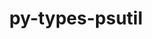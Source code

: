 ---
title: "py-types-psutil"
layout: cache
categories: [package, develop]
meta: {"compilers": ["none"], "num_specs": 148, "num_specs_by_stack": {"e4s": 4, "e4s-oneapi": 32, "ml-darwin-aarch64-mps": 26, "ml-linux-aarch64-cpu": 43, "ml-linux-aarch64-cuda": 43, "ml-linux-x86_64-cpu": 43, "ml-linux-x86_64-cuda": 43, "root": 148}, "oss": ["sequoia", "ubuntu22.04", "ubuntu24.04"], "platforms": ["darwin", "linux"], "stacks": ["e4s", "e4s-oneapi", "ml-darwin-aarch64-mps", "ml-linux-aarch64-cpu", "ml-linux-aarch64-cuda", "ml-linux-x86_64-cpu", "ml-linux-x86_64-cuda", "root"], "targets": ["aarch64", "x86_64_v3"], "versions": ["5.9.5.16"]}
spec_details: [{"compiler": "none", "hash": "2coyfbc6vigkyp2zoyscljvw7oukv4nm", "os": "ubuntu22.04", "platform": "linux", "size": "-", "stacks": ["e4s-oneapi", "root"], "target": "x86_64_v3", "variants": ["build_system=python_pip"], "versions": ["5.9.5.16"]}, {"compiler": "none", "hash": "2ibvslhvqsh5gsgp3lcwb7oa5frnbjac", "os": "ubuntu22.04", "platform": "linux", "size": "-", "stacks": ["e4s-oneapi", "root"], "target": "x86_64_v3", "variants": ["build_system=python_pip"], "versions": ["5.9.5.16"]}, {"compiler": "none", "hash": "2s7tk5jwxnzogsxowh5gtyfmal2r2blp", "os": "ubuntu22.04", "platform": "linux", "size": "-", "stacks": ["e4s-oneapi", "root"], "target": "x86_64_v3", "variants": ["build_system=python_pip"], "versions": ["5.9.5.16"]}, {"compiler": "none", "hash": "2w2dzl7zbbtecnzw6kblmq5yl2gkfsio", "os": "ubuntu22.04", "platform": "linux", "size": "-", "stacks": ["e4s-oneapi", "root"], "target": "x86_64_v3", "variants": ["build_system=python_pip"], "versions": ["5.9.5.16"]}, {"compiler": "none", "hash": "36ir6sseduo3r3brn5h4dybqo6vnogw2", "os": "ubuntu22.04", "platform": "linux", "size": "-", "stacks": ["e4s-oneapi", "root"], "target": "x86_64_v3", "variants": ["build_system=python_pip"], "versions": ["5.9.5.16"]}, {"compiler": "none", "hash": "36yg7mmby5wrtn75ymcil24m2dacjily", "os": "ubuntu22.04", "platform": "linux", "size": "-", "stacks": ["e4s-oneapi", "root"], "target": "x86_64_v3", "variants": ["build_system=python_pip"], "versions": ["5.9.5.16"]}, {"compiler": "none", "hash": "3aheri6fungjtow2remilxxvjwvgavxx", "os": "sequoia", "platform": "darwin", "size": "-", "stacks": ["ml-darwin-aarch64-mps", "root"], "target": "aarch64", "variants": ["build_system=python_pip"], "versions": ["5.9.5.16"]}, {"compiler": "none", "hash": "3l6ydnxxt75okmtz4w6i3pu7lvavc4ss", "os": "ubuntu22.04", "platform": "linux", "size": "-", "stacks": ["e4s-oneapi", "root"], "target": "x86_64_v3", "variants": ["build_system=python_pip"], "versions": ["5.9.5.16"]}, {"compiler": "none", "hash": "3uaabsnp7yaybhxvt6qj4arwh7fppbv4", "os": "ubuntu24.04", "platform": "linux", "size": "-", "stacks": ["ml-linux-aarch64-cpu", "ml-linux-aarch64-cuda", "root"], "target": "aarch64", "variants": ["build_system=python_pip"], "versions": ["5.9.5.16"]}, {"compiler": "none", "hash": "45bgpbmbtu6g2hvf63iifnuc5ickmy72", "os": "ubuntu24.04", "platform": "linux", "size": "-", "stacks": ["ml-linux-aarch64-cpu", "ml-linux-aarch64-cuda", "root"], "target": "aarch64", "variants": ["build_system=python_pip"], "versions": ["5.9.5.16"]}, {"compiler": "none", "hash": "4h6cvrmltdcqstiirfzknfhs4bhfh5dh", "os": "ubuntu24.04", "platform": "linux", "size": "-", "stacks": ["ml-linux-x86_64-cpu", "ml-linux-x86_64-cuda", "root"], "target": "x86_64_v3", "variants": ["build_system=python_pip"], "versions": ["5.9.5.16"]}, {"compiler": "none", "hash": "4maj45nxzd3yxt5ovbdukqmpumk3lf3c", "os": "ubuntu24.04", "platform": "linux", "size": "-", "stacks": ["ml-linux-x86_64-cpu", "ml-linux-x86_64-cuda", "root"], "target": "x86_64_v3", "variants": ["build_system=python_pip"], "versions": ["5.9.5.16"]}, {"compiler": "none", "hash": "5adg74tao26tvigp3j6jb6cj663ae3rc", "os": "ubuntu24.04", "platform": "linux", "size": "-", "stacks": ["ml-linux-x86_64-cpu", "ml-linux-x86_64-cuda", "root"], "target": "x86_64_v3", "variants": ["build_system=python_pip"], "versions": ["5.9.5.16"]}, {"compiler": "none", "hash": "5hnzqh5urzutlrcjtae77vtvlplkwjms", "os": "ubuntu24.04", "platform": "linux", "size": "-", "stacks": ["ml-linux-x86_64-cpu", "ml-linux-x86_64-cuda", "root"], "target": "x86_64_v3", "variants": ["build_system=python_pip"], "versions": ["5.9.5.16"]}, {"compiler": "none", "hash": "5omy4n452lzwda4dsm6eyrthw3ajixdw", "os": "sequoia", "platform": "darwin", "size": "-", "stacks": ["ml-darwin-aarch64-mps", "root"], "target": "aarch64", "variants": ["build_system=python_pip"], "versions": ["5.9.5.16"]}, {"compiler": "none", "hash": "6m7rso7y4ljfpdcsnpovykpn3ekjwran", "os": "ubuntu24.04", "platform": "linux", "size": "-", "stacks": ["ml-linux-x86_64-cpu", "ml-linux-x86_64-cuda", "root"], "target": "x86_64_v3", "variants": ["build_system=python_pip"], "versions": ["5.9.5.16"]}, {"compiler": "none", "hash": "6ysnrzke3nwev2mzgbe2voiagkrpdrxp", "os": "ubuntu24.04", "platform": "linux", "size": "-", "stacks": ["ml-linux-aarch64-cpu", "ml-linux-aarch64-cuda", "root"], "target": "aarch64", "variants": ["build_system=python_pip"], "versions": ["5.9.5.16"]}, {"compiler": "none", "hash": "7677wj4ckemfun2v3abv6xcpxuclfvh5", "os": "ubuntu24.04", "platform": "linux", "size": "-", "stacks": ["ml-linux-x86_64-cpu", "ml-linux-x86_64-cuda", "root"], "target": "x86_64_v3", "variants": ["build_system=python_pip"], "versions": ["5.9.5.16"]}, {"compiler": "none", "hash": "7f4yrtxga3fjkmu5zdksoksodvlgiai6", "os": "sequoia", "platform": "darwin", "size": "-", "stacks": ["ml-darwin-aarch64-mps", "root"], "target": "aarch64", "variants": ["build_system=python_pip"], "versions": ["5.9.5.16"]}, {"compiler": "none", "hash": "7gdefz47jkgk6x6oyhllhq2caiwzohdi", "os": "ubuntu24.04", "platform": "linux", "size": "-", "stacks": ["ml-linux-aarch64-cpu", "ml-linux-aarch64-cuda", "root"], "target": "aarch64", "variants": ["build_system=python_pip"], "versions": ["5.9.5.16"]}, {"compiler": "none", "hash": "7hgnclzjfc7ub35lacz2cmktzpu3sicz", "os": "ubuntu24.04", "platform": "linux", "size": "-", "stacks": ["ml-linux-x86_64-cpu", "ml-linux-x86_64-cuda", "root"], "target": "x86_64_v3", "variants": ["build_system=python_pip"], "versions": ["5.9.5.16"]}, {"compiler": "none", "hash": "7nizqkz7vzf7d4ryvmgbxskxszrj5gdm", "os": "ubuntu24.04", "platform": "linux", "size": "-", "stacks": ["ml-linux-aarch64-cpu", "ml-linux-aarch64-cuda", "root"], "target": "aarch64", "variants": ["build_system=python_pip"], "versions": ["5.9.5.16"]}, {"compiler": "none", "hash": "7rlgbc2y77zjv2o6zuwdwtezmwfxoqvg", "os": "ubuntu24.04", "platform": "linux", "size": "-", "stacks": ["ml-linux-aarch64-cpu", "ml-linux-aarch64-cuda", "root"], "target": "aarch64", "variants": ["build_system=python_pip"], "versions": ["5.9.5.16"]}, {"compiler": "none", "hash": "7vrsakq6poidchrk7s4vd5oenur5lxfo", "os": "ubuntu24.04", "platform": "linux", "size": "-", "stacks": ["ml-linux-aarch64-cpu", "ml-linux-aarch64-cuda", "root"], "target": "aarch64", "variants": ["build_system=python_pip"], "versions": ["5.9.5.16"]}, {"compiler": "none", "hash": "aexrymkxkbhxp3mcdhwdwtzelrindrkv", "os": "sequoia", "platform": "darwin", "size": "-", "stacks": ["ml-darwin-aarch64-mps", "root"], "target": "aarch64", "variants": ["build_system=python_pip"], "versions": ["5.9.5.16"]}, {"compiler": "none", "hash": "aqbghwf63zhswcs4mlmbsrcu4nv4h54r", "os": "ubuntu22.04", "platform": "linux", "size": "-", "stacks": ["e4s-oneapi", "root"], "target": "x86_64_v3", "variants": ["build_system=python_pip"], "versions": ["5.9.5.16"]}, {"compiler": "none", "hash": "ater3bx3klj2fuc5sz57pclvhuunkkxe", "os": "ubuntu22.04", "platform": "linux", "size": "-", "stacks": ["e4s", "root"], "target": "x86_64_v3", "variants": ["build_system=python_pip"], "versions": ["5.9.5.16"]}, {"compiler": "none", "hash": "aumgf7uikvpwfyfn5wee3v6umgwakkrf", "os": "ubuntu24.04", "platform": "linux", "size": "-", "stacks": ["ml-linux-x86_64-cpu", "ml-linux-x86_64-cuda", "root"], "target": "x86_64_v3", "variants": ["build_system=python_pip"], "versions": ["5.9.5.16"]}, {"compiler": "none", "hash": "bi5hsvzfybyu5vzkn352z7uz6htxtl5f", "os": "ubuntu24.04", "platform": "linux", "size": "-", "stacks": ["ml-linux-aarch64-cpu", "ml-linux-aarch64-cuda", "root"], "target": "aarch64", "variants": ["build_system=python_pip"], "versions": ["5.9.5.16"]}, {"compiler": "none", "hash": "buub2ovju5nbwhrpwa2bee3opoxvg2xz", "os": "sequoia", "platform": "darwin", "size": "-", "stacks": ["ml-darwin-aarch64-mps", "root"], "target": "aarch64", "variants": ["build_system=python_pip"], "versions": ["5.9.5.16"]}, {"compiler": "none", "hash": "bwojuh7tphm36rj4ibztkkvovnqglcde", "os": "ubuntu22.04", "platform": "linux", "size": "-", "stacks": ["e4s-oneapi", "root"], "target": "x86_64_v3", "variants": ["build_system=python_pip"], "versions": ["5.9.5.16"]}, {"compiler": "none", "hash": "c5xbjbvdhzwsrymhx4s2jg43yso3mwbv", "os": "ubuntu22.04", "platform": "linux", "size": "-", "stacks": ["e4s-oneapi", "root"], "target": "x86_64_v3", "variants": ["build_system=python_pip"], "versions": ["5.9.5.16"]}, {"compiler": "none", "hash": "cs6oxal3dlq6viqaewui7dr3hulviei3", "os": "ubuntu24.04", "platform": "linux", "size": "-", "stacks": ["ml-linux-x86_64-cpu", "ml-linux-x86_64-cuda", "root"], "target": "x86_64_v3", "variants": ["build_system=python_pip"], "versions": ["5.9.5.16"]}, {"compiler": "none", "hash": "cscbbdzt52vkhs6ce43l6w42hrthm6xg", "os": "ubuntu24.04", "platform": "linux", "size": "-", "stacks": ["ml-linux-x86_64-cpu", "ml-linux-x86_64-cuda", "root"], "target": "x86_64_v3", "variants": ["build_system=python_pip"], "versions": ["5.9.5.16"]}, {"compiler": "none", "hash": "cw3ab2s4q4hmmtxfxyrozrq4v7j5tk5r", "os": "ubuntu24.04", "platform": "linux", "size": "-", "stacks": ["ml-linux-x86_64-cpu", "ml-linux-x86_64-cuda", "root"], "target": "x86_64_v3", "variants": ["build_system=python_pip"], "versions": ["5.9.5.16"]}, {"compiler": "none", "hash": "czr2o6wflmsfzgqh2fctdvdwlcgpmju4", "os": "ubuntu24.04", "platform": "linux", "size": "-", "stacks": ["ml-linux-x86_64-cpu", "ml-linux-x86_64-cuda", "root"], "target": "x86_64_v3", "variants": ["build_system=python_pip"], "versions": ["5.9.5.16"]}, {"compiler": "none", "hash": "dc43ce22dxadlhist37myhctoibblhet", "os": "sequoia", "platform": "darwin", "size": "-", "stacks": ["ml-darwin-aarch64-mps", "root"], "target": "aarch64", "variants": ["build_system=python_pip"], "versions": ["5.9.5.16"]}, {"compiler": "none", "hash": "ejtmswn7kyrk723qk3vhzokxthpobb7v", "os": "sequoia", "platform": "darwin", "size": "-", "stacks": ["ml-darwin-aarch64-mps", "root"], "target": "aarch64", "variants": ["build_system=python_pip"], "versions": ["5.9.5.16"]}, {"compiler": "none", "hash": "eqkg5rhpzvrwnre6nopqwjyzdyz5vtkd", "os": "ubuntu22.04", "platform": "linux", "size": "-", "stacks": ["e4s-oneapi", "root"], "target": "x86_64_v3", "variants": ["build_system=python_pip"], "versions": ["5.9.5.16"]}, {"compiler": "none", "hash": "esbrfvfydnhfkpsjsann3zs3mwsznl72", "os": "ubuntu22.04", "platform": "linux", "size": "-", "stacks": ["e4s-oneapi", "root"], "target": "x86_64_v3", "variants": ["build_system=python_pip"], "versions": ["5.9.5.16"]}, {"compiler": "none", "hash": "eu3hnkdf4guqnhsuqw7te7ogv4b6iyec", "os": "ubuntu24.04", "platform": "linux", "size": "-", "stacks": ["ml-linux-aarch64-cpu", "ml-linux-aarch64-cuda", "root"], "target": "aarch64", "variants": ["build_system=python_pip"], "versions": ["5.9.5.16"]}, {"compiler": "none", "hash": "eu7lnlowpwszq4z3car3lfepmj5lkfqg", "os": "ubuntu24.04", "platform": "linux", "size": "-", "stacks": ["ml-linux-aarch64-cpu", "ml-linux-aarch64-cuda", "root"], "target": "aarch64", "variants": ["build_system=python_pip"], "versions": ["5.9.5.16"]}, {"compiler": "none", "hash": "f6xmktefssfdwgqdmgnl35adh55fojck", "os": "ubuntu24.04", "platform": "linux", "size": "-", "stacks": ["ml-linux-aarch64-cpu", "ml-linux-aarch64-cuda", "root"], "target": "aarch64", "variants": ["build_system=python_pip"], "versions": ["5.9.5.16"]}, {"compiler": "none", "hash": "fcjiivk7t2gop325ibt4yxgzghyv3vum", "os": "ubuntu24.04", "platform": "linux", "size": "-", "stacks": ["ml-linux-x86_64-cpu", "ml-linux-x86_64-cuda", "root"], "target": "x86_64_v3", "variants": ["build_system=python_pip"], "versions": ["5.9.5.16"]}, {"compiler": "none", "hash": "fdhiheqkknkg7ataeyzebmcjd2r7oc5g", "os": "sequoia", "platform": "darwin", "size": "-", "stacks": ["ml-darwin-aarch64-mps", "root"], "target": "aarch64", "variants": ["build_system=python_pip"], "versions": ["5.9.5.16"]}, {"compiler": "none", "hash": "fkavco3a4oaqhj2y3jt3z26vsrj4b2rn", "os": "ubuntu24.04", "platform": "linux", "size": "-", "stacks": ["ml-linux-x86_64-cpu", "ml-linux-x86_64-cuda", "root"], "target": "x86_64_v3", "variants": ["build_system=python_pip"], "versions": ["5.9.5.16"]}, {"compiler": "none", "hash": "folq2jo37rkpntdn3u5ao2iqxkukdtow", "os": "sequoia", "platform": "darwin", "size": "-", "stacks": ["ml-darwin-aarch64-mps", "root"], "target": "aarch64", "variants": ["build_system=python_pip"], "versions": ["5.9.5.16"]}, {"compiler": "none", "hash": "fpu7bipkaho7klev5hndo36fe2t2kynb", "os": "ubuntu24.04", "platform": "linux", "size": "-", "stacks": ["ml-linux-x86_64-cpu", "ml-linux-x86_64-cuda", "root"], "target": "x86_64_v3", "variants": ["build_system=python_pip"], "versions": ["5.9.5.16"]}, {"compiler": "none", "hash": "fqenojh3nfd2ujvbusnvcpoxaixqkrfo", "os": "ubuntu24.04", "platform": "linux", "size": "-", "stacks": ["ml-linux-x86_64-cpu", "ml-linux-x86_64-cuda", "root"], "target": "x86_64_v3", "variants": ["build_system=python_pip"], "versions": ["5.9.5.16"]}, {"compiler": "none", "hash": "fwhl3ezn2xi5j5jpnm74zuxgv4ylgexw", "os": "ubuntu24.04", "platform": "linux", "size": "-", "stacks": ["ml-linux-x86_64-cpu", "ml-linux-x86_64-cuda", "root"], "target": "x86_64_v3", "variants": ["build_system=python_pip"], "versions": ["5.9.5.16"]}, {"compiler": "none", "hash": "fylw2atwvpxs52qc6nodj5w2mkukwmb3", "os": "sequoia", "platform": "darwin", "size": "-", "stacks": ["ml-darwin-aarch64-mps", "root"], "target": "aarch64", "variants": ["build_system=python_pip"], "versions": ["5.9.5.16"]}, {"compiler": "none", "hash": "ggksp6f7o2ml5bi4mcozx2xsbi5h44a6", "os": "ubuntu24.04", "platform": "linux", "size": "-", "stacks": ["ml-linux-aarch64-cpu", "ml-linux-aarch64-cuda", "root"], "target": "aarch64", "variants": ["build_system=python_pip"], "versions": ["5.9.5.16"]}, {"compiler": "none", "hash": "gk3ityzu3kuuy7c2jbyxbyals7kfhg7g", "os": "ubuntu24.04", "platform": "linux", "size": "-", "stacks": ["ml-linux-aarch64-cpu", "ml-linux-aarch64-cuda", "root"], "target": "aarch64", "variants": ["build_system=python_pip"], "versions": ["5.9.5.16"]}, {"compiler": "none", "hash": "glb3kt76tlxrhbbzjhkcontgaphjywav", "os": "ubuntu22.04", "platform": "linux", "size": "-", "stacks": ["e4s-oneapi", "root"], "target": "x86_64_v3", "variants": ["build_system=python_pip"], "versions": ["5.9.5.16"]}, {"compiler": "none", "hash": "gsbwipov7tqdir6ys34cpb5uj24iew46", "os": "ubuntu24.04", "platform": "linux", "size": "-", "stacks": ["ml-linux-x86_64-cpu", "ml-linux-x86_64-cuda", "root"], "target": "x86_64_v3", "variants": ["build_system=python_pip"], "versions": ["5.9.5.16"]}, {"compiler": "none", "hash": "h4s2ijmbkfaoxzl5ussw4i25s2xgrr2e", "os": "ubuntu24.04", "platform": "linux", "size": "-", "stacks": ["ml-linux-aarch64-cpu", "ml-linux-aarch64-cuda", "root"], "target": "aarch64", "variants": ["build_system=python_pip"], "versions": ["5.9.5.16"]}, {"compiler": "none", "hash": "h6ezhndvpfgjduh3pl3merwqdhl62465", "os": "ubuntu22.04", "platform": "linux", "size": "-", "stacks": ["e4s-oneapi", "root"], "target": "x86_64_v3", "variants": ["build_system=python_pip"], "versions": ["5.9.5.16"]}, {"compiler": "none", "hash": "hfdbvvpugyer6ae6fpid4yedxssowkah", "os": "ubuntu22.04", "platform": "linux", "size": "-", "stacks": ["e4s-oneapi", "root"], "target": "x86_64_v3", "variants": ["build_system=python_pip"], "versions": ["5.9.5.16"]}, {"compiler": "none", "hash": "hg4g3ztmjn4jdr5nzqw2dprdgz75pnji", "os": "ubuntu24.04", "platform": "linux", "size": "-", "stacks": ["ml-linux-aarch64-cpu", "ml-linux-aarch64-cuda", "root"], "target": "aarch64", "variants": ["build_system=python_pip"], "versions": ["5.9.5.16"]}, {"compiler": "none", "hash": "hgmb3ryigauz42w7y32jf4lx6xpnmhnf", "os": "ubuntu24.04", "platform": "linux", "size": "-", "stacks": ["ml-linux-aarch64-cpu", "ml-linux-aarch64-cuda", "root"], "target": "aarch64", "variants": ["build_system=python_pip"], "versions": ["5.9.5.16"]}, {"compiler": "none", "hash": "iq2plhvpyvus5afvojyuqu3rbsmzhl7j", "os": "ubuntu24.04", "platform": "linux", "size": "-", "stacks": ["ml-linux-x86_64-cpu", "ml-linux-x86_64-cuda", "root"], "target": "x86_64_v3", "variants": ["build_system=python_pip"], "versions": ["5.9.5.16"]}, {"compiler": "none", "hash": "jht7n2ba2pxfsbdxqzpccfy2yoel4rt3", "os": "ubuntu24.04", "platform": "linux", "size": "-", "stacks": ["ml-linux-x86_64-cpu", "ml-linux-x86_64-cuda", "root"], "target": "x86_64_v3", "variants": ["build_system=python_pip"], "versions": ["5.9.5.16"]}, {"compiler": "none", "hash": "jjka7hlue4hcylzyr7xjixlfjpbciitp", "os": "ubuntu24.04", "platform": "linux", "size": "-", "stacks": ["ml-linux-x86_64-cpu", "ml-linux-x86_64-cuda", "root"], "target": "x86_64_v3", "variants": ["build_system=python_pip"], "versions": ["5.9.5.16"]}, {"compiler": "none", "hash": "jot34xlfhxjv6ouyexifuhamy5s7xoad", "os": "ubuntu22.04", "platform": "linux", "size": "-", "stacks": ["e4s-oneapi", "root"], "target": "x86_64_v3", "variants": ["build_system=python_pip"], "versions": ["5.9.5.16"]}, {"compiler": "none", "hash": "jt6jmkpz5whyjhn3iz3uh4v7un4gi5ar", "os": "ubuntu24.04", "platform": "linux", "size": "-", "stacks": ["ml-linux-x86_64-cpu", "ml-linux-x86_64-cuda", "root"], "target": "x86_64_v3", "variants": ["build_system=python_pip"], "versions": ["5.9.5.16"]}, {"compiler": "none", "hash": "jz36wbvizzazn35bcddmioiko7wtagom", "os": "ubuntu24.04", "platform": "linux", "size": "-", "stacks": ["ml-linux-aarch64-cpu", "ml-linux-aarch64-cuda", "root"], "target": "aarch64", "variants": ["build_system=python_pip"], "versions": ["5.9.5.16"]}, {"compiler": "none", "hash": "jzsdwl43fcf4yy2wjjd32kvzx5krs6zk", "os": "ubuntu24.04", "platform": "linux", "size": "-", "stacks": ["ml-linux-x86_64-cpu", "ml-linux-x86_64-cuda", "root"], "target": "x86_64_v3", "variants": ["build_system=python_pip"], "versions": ["5.9.5.16"]}, {"compiler": "none", "hash": "k6jarjafkhmbsgkvc2r6rywl3ajh4jpr", "os": "ubuntu24.04", "platform": "linux", "size": "-", "stacks": ["ml-linux-x86_64-cpu", "ml-linux-x86_64-cuda", "root"], "target": "x86_64_v3", "variants": ["build_system=python_pip"], "versions": ["5.9.5.16"]}, {"compiler": "none", "hash": "kdalhe3syq74gtra2lijtwqihfpyelvp", "os": "ubuntu24.04", "platform": "linux", "size": "-", "stacks": ["ml-linux-x86_64-cpu", "ml-linux-x86_64-cuda", "root"], "target": "x86_64_v3", "variants": ["build_system=python_pip"], "versions": ["5.9.5.16"]}, {"compiler": "none", "hash": "kffksoqdxz6w3nnfkhw7mk6xyssdztuk", "os": "sequoia", "platform": "darwin", "size": "-", "stacks": ["ml-darwin-aarch64-mps", "root"], "target": "aarch64", "variants": ["build_system=python_pip"], "versions": ["5.9.5.16"]}, {"compiler": "none", "hash": "kgfaotf2kmodq3xbzl4ikdmtnurgussr", "os": "ubuntu24.04", "platform": "linux", "size": "-", "stacks": ["ml-linux-aarch64-cpu", "ml-linux-aarch64-cuda", "root"], "target": "aarch64", "variants": ["build_system=python_pip"], "versions": ["5.9.5.16"]}, {"compiler": "none", "hash": "kubt5iudpxxb5f7wyug7zmp7iijcnk6h", "os": "ubuntu22.04", "platform": "linux", "size": "-", "stacks": ["e4s-oneapi", "root"], "target": "x86_64_v3", "variants": ["build_system=python_pip"], "versions": ["5.9.5.16"]}, {"compiler": "none", "hash": "kx2xpoigit3obqzv7622gbwjgxfyhue4", "os": "ubuntu24.04", "platform": "linux", "size": "-", "stacks": ["ml-linux-aarch64-cpu", "ml-linux-aarch64-cuda", "root"], "target": "aarch64", "variants": ["build_system=python_pip"], "versions": ["5.9.5.16"]}, {"compiler": "none", "hash": "l4j3sqf3e2oxtx5hacjv7ryk5uqzoutn", "os": "ubuntu22.04", "platform": "linux", "size": "-", "stacks": ["e4s-oneapi", "root"], "target": "x86_64_v3", "variants": ["build_system=python_pip"], "versions": ["5.9.5.16"]}, {"compiler": "none", "hash": "l655l5xfrwvlwjfgx74wqpz6pxapcjad", "os": "ubuntu24.04", "platform": "linux", "size": "-", "stacks": ["ml-linux-aarch64-cpu", "ml-linux-aarch64-cuda", "root"], "target": "aarch64", "variants": ["build_system=python_pip"], "versions": ["5.9.5.16"]}, {"compiler": "none", "hash": "l7impyzvoxa47cdinskb7r6nvyxitgc4", "os": "ubuntu22.04", "platform": "linux", "size": "-", "stacks": ["e4s-oneapi", "root"], "target": "x86_64_v3", "variants": ["build_system=python_pip"], "versions": ["5.9.5.16"]}, {"compiler": "none", "hash": "lf34fwu4fa4pjnqbon3gsdvxugh22bxk", "os": "ubuntu24.04", "platform": "linux", "size": "-", "stacks": ["ml-linux-x86_64-cpu", "ml-linux-x86_64-cuda", "root"], "target": "x86_64_v3", "variants": ["build_system=python_pip"], "versions": ["5.9.5.16"]}, {"compiler": "none", "hash": "lfrtqscsen5nrwqmfzxkdvf4ivrrnhdp", "os": "ubuntu24.04", "platform": "linux", "size": "-", "stacks": ["ml-linux-aarch64-cpu", "ml-linux-aarch64-cuda", "root"], "target": "aarch64", "variants": ["build_system=python_pip"], "versions": ["5.9.5.16"]}, {"compiler": "none", "hash": "lhmrywdkrtth3octr42xfl7en6j45tsr", "os": "ubuntu24.04", "platform": "linux", "size": "-", "stacks": ["ml-linux-aarch64-cpu", "ml-linux-aarch64-cuda", "root"], "target": "aarch64", "variants": ["build_system=python_pip"], "versions": ["5.9.5.16"]}, {"compiler": "none", "hash": "llpsbefegw2xr3yd3nvmfmtu3pulkdu6", "os": "ubuntu24.04", "platform": "linux", "size": "-", "stacks": ["ml-linux-aarch64-cpu", "ml-linux-aarch64-cuda", "root"], "target": "aarch64", "variants": ["build_system=python_pip"], "versions": ["5.9.5.16"]}, {"compiler": "none", "hash": "lv2ky4fymecalxl3rzdhadwaueuahb2k", "os": "sequoia", "platform": "darwin", "size": "-", "stacks": ["ml-darwin-aarch64-mps", "root"], "target": "aarch64", "variants": ["build_system=python_pip"], "versions": ["5.9.5.16"]}, {"compiler": "none", "hash": "lwljww5dezqd2ppmbpfjostjnwr5lorc", "os": "ubuntu24.04", "platform": "linux", "size": "-", "stacks": ["ml-linux-aarch64-cpu", "ml-linux-aarch64-cuda", "root"], "target": "aarch64", "variants": ["build_system=python_pip"], "versions": ["5.9.5.16"]}, {"compiler": "none", "hash": "lyhrwdpoudqmdkhu4vmc37mvpb4la4x2", "os": "ubuntu22.04", "platform": "linux", "size": "-", "stacks": ["e4s-oneapi", "root"], "target": "x86_64_v3", "variants": ["build_system=python_pip"], "versions": ["5.9.5.16"]}, {"compiler": "none", "hash": "m47rucghuvjcvtxnd2zrdsjfgrgzsfmg", "os": "ubuntu24.04", "platform": "linux", "size": "-", "stacks": ["ml-linux-aarch64-cpu", "ml-linux-aarch64-cuda", "root"], "target": "aarch64", "variants": ["build_system=python_pip"], "versions": ["5.9.5.16"]}, {"compiler": "none", "hash": "mmxomrwbohixny2avsfx62vublbqia2h", "os": "ubuntu24.04", "platform": "linux", "size": "-", "stacks": ["ml-linux-aarch64-cpu", "ml-linux-aarch64-cuda", "root"], "target": "aarch64", "variants": ["build_system=python_pip"], "versions": ["5.9.5.16"]}, {"compiler": "none", "hash": "myzpmlcs6f4qu6gtwgcuy5d5imdt5ows", "os": "ubuntu22.04", "platform": "linux", "size": "-", "stacks": ["e4s-oneapi", "root"], "target": "x86_64_v3", "variants": ["build_system=python_pip"], "versions": ["5.9.5.16"]}, {"compiler": "none", "hash": "n3zbdhkqxrtql7iu3vuiapkkhllhkopy", "os": "ubuntu24.04", "platform": "linux", "size": "-", "stacks": ["ml-linux-aarch64-cpu", "ml-linux-aarch64-cuda", "root"], "target": "aarch64", "variants": ["build_system=python_pip"], "versions": ["5.9.5.16"]}, {"compiler": "none", "hash": "n54maw64q3llmnfbnfh3yi7zq36qwbfg", "os": "ubuntu22.04", "platform": "linux", "size": "-", "stacks": ["e4s-oneapi", "root"], "target": "x86_64_v3", "variants": ["build_system=python_pip"], "versions": ["5.9.5.16"]}, {"compiler": "none", "hash": "n5qgpygmxtg3ween7po4h6bcqcd7pxrd", "os": "ubuntu24.04", "platform": "linux", "size": "-", "stacks": ["ml-linux-x86_64-cpu", "ml-linux-x86_64-cuda", "root"], "target": "x86_64_v3", "variants": ["build_system=python_pip"], "versions": ["5.9.5.16"]}, {"compiler": "none", "hash": "naez6pqsj4nyi4xht32yysmdw6lks5u4", "os": "ubuntu24.04", "platform": "linux", "size": "-", "stacks": ["ml-linux-x86_64-cpu", "ml-linux-x86_64-cuda", "root"], "target": "x86_64_v3", "variants": ["build_system=python_pip"], "versions": ["5.9.5.16"]}, {"compiler": "none", "hash": "nmru23saixarfnphdxrux53aldqrgjwd", "os": "sequoia", "platform": "darwin", "size": "-", "stacks": ["ml-darwin-aarch64-mps", "root"], "target": "aarch64", "variants": ["build_system=python_pip"], "versions": ["5.9.5.16"]}, {"compiler": "none", "hash": "nnslh2zszyoattj3pix4cxmsetbmj7ct", "os": "sequoia", "platform": "darwin", "size": "-", "stacks": ["ml-darwin-aarch64-mps", "root"], "target": "aarch64", "variants": ["build_system=python_pip"], "versions": ["5.9.5.16"]}, {"compiler": "none", "hash": "nrmqex3ybpjyey6dagz4hqdn3bgq3u6y", "os": "sequoia", "platform": "darwin", "size": "-", "stacks": ["ml-darwin-aarch64-mps", "root"], "target": "aarch64", "variants": ["build_system=python_pip"], "versions": ["5.9.5.16"]}, {"compiler": "none", "hash": "nrxvpxx26umbcaezrxs6b353rbx4jrfn", "os": "ubuntu24.04", "platform": "linux", "size": "-", "stacks": ["ml-linux-x86_64-cpu", "ml-linux-x86_64-cuda", "root"], "target": "x86_64_v3", "variants": ["build_system=python_pip"], "versions": ["5.9.5.16"]}, {"compiler": "none", "hash": "nuhlf2hd55dfhg47agmrzu3ttfgnumis", "os": "ubuntu24.04", "platform": "linux", "size": "-", "stacks": ["e4s-oneapi", "root"], "target": "x86_64_v3", "variants": ["build_system=python_pip"], "versions": ["5.9.5.16"]}, {"compiler": "none", "hash": "o3vwf7vg4wkjkqnpzrm5w2atyggpqr7e", "os": "ubuntu24.04", "platform": "linux", "size": "-", "stacks": ["ml-linux-x86_64-cpu", "ml-linux-x86_64-cuda", "root"], "target": "x86_64_v3", "variants": ["build_system=python_pip"], "versions": ["5.9.5.16"]}, {"compiler": "none", "hash": "oqt27eidpwstds2yjzb4f67zzrpzznd7", "os": "ubuntu24.04", "platform": "linux", "size": "-", "stacks": ["ml-linux-aarch64-cpu", "ml-linux-aarch64-cuda", "root"], "target": "aarch64", "variants": ["build_system=python_pip"], "versions": ["5.9.5.16"]}, {"compiler": "none", "hash": "orgs4wvrvyw4i5wrfzw2lu6icxcwiomi", "os": "ubuntu22.04", "platform": "linux", "size": "-", "stacks": ["e4s-oneapi", "root"], "target": "x86_64_v3", "variants": ["build_system=python_pip"], "versions": ["5.9.5.16"]}, {"compiler": "none", "hash": "osxbdnvuzlotylhlki6n3ecmtrvj4w44", "os": "ubuntu22.04", "platform": "linux", "size": "-", "stacks": ["e4s-oneapi", "root"], "target": "x86_64_v3", "variants": ["build_system=python_pip"], "versions": ["5.9.5.16"]}, {"compiler": "none", "hash": "pd2ue2gvf3nqh3ziyn3vywfppqyuluhw", "os": "sequoia", "platform": "darwin", "size": "-", "stacks": ["ml-darwin-aarch64-mps", "root"], "target": "aarch64", "variants": ["build_system=python_pip"], "versions": ["5.9.5.16"]}, {"compiler": "none", "hash": "per36tkvltrp3jnxpvce2jf3ztlje4st", "os": "sequoia", "platform": "darwin", "size": "-", "stacks": ["ml-darwin-aarch64-mps", "root"], "target": "aarch64", "variants": ["build_system=python_pip"], "versions": ["5.9.5.16"]}, {"compiler": "none", "hash": "pm6dqfrlv3sjdmey6fqi3anjg46iidlm", "os": "ubuntu22.04", "platform": "linux", "size": "-", "stacks": ["e4s", "root"], "target": "x86_64_v3", "variants": ["build_system=python_pip"], "versions": ["5.9.5.16"]}, {"compiler": "none", "hash": "pmevozfsha3rvjzzebkfj4ntzekhhfqj", "os": "ubuntu24.04", "platform": "linux", "size": "-", "stacks": ["ml-linux-x86_64-cpu", "ml-linux-x86_64-cuda", "root"], "target": "x86_64_v3", "variants": ["build_system=python_pip"], "versions": ["5.9.5.16"]}, {"compiler": "none", "hash": "ptckquooiqjr6qtkjz7xftwznkr277yz", "os": "ubuntu24.04", "platform": "linux", "size": "-", "stacks": ["ml-linux-aarch64-cpu", "ml-linux-aarch64-cuda", "root"], "target": "aarch64", "variants": ["build_system=python_pip"], "versions": ["5.9.5.16"]}, {"compiler": "none", "hash": "pviuqptsbvxnosn26jx6twtg7usmncxe", "os": "sequoia", "platform": "darwin", "size": "-", "stacks": ["ml-darwin-aarch64-mps", "root"], "target": "aarch64", "variants": ["build_system=python_pip"], "versions": ["5.9.5.16"]}, {"compiler": "none", "hash": "qd6oqfslifzqx4lwtcpkpb6bdt3zbcxu", "os": "ubuntu22.04", "platform": "linux", "size": "-", "stacks": ["e4s-oneapi", "root"], "target": "x86_64_v3", "variants": ["build_system=python_pip"], "versions": ["5.9.5.16"]}, {"compiler": "none", "hash": "qgdj47shranntohbstypizsbie3huxpt", "os": "ubuntu24.04", "platform": "linux", "size": "-", "stacks": ["ml-linux-x86_64-cpu", "ml-linux-x86_64-cuda", "root"], "target": "x86_64_v3", "variants": ["build_system=python_pip"], "versions": ["5.9.5.16"]}, {"compiler": "none", "hash": "qgu3ghlbnad2vb6lvvjid66btza6dpdx", "os": "ubuntu24.04", "platform": "linux", "size": "-", "stacks": ["ml-linux-x86_64-cpu", "ml-linux-x86_64-cuda", "root"], "target": "x86_64_v3", "variants": ["build_system=python_pip"], "versions": ["5.9.5.16"]}, {"compiler": "none", "hash": "qpai5jzmzltqj5mlumhntto7z27w75bc", "os": "ubuntu24.04", "platform": "linux", "size": "-", "stacks": ["ml-linux-aarch64-cpu", "ml-linux-aarch64-cuda", "root"], "target": "aarch64", "variants": ["build_system=python_pip"], "versions": ["5.9.5.16"]}, {"compiler": "none", "hash": "qzo2krhjzsp6wt5tb6qth5wicxoak3m2", "os": "ubuntu24.04", "platform": "linux", "size": "-", "stacks": ["ml-linux-aarch64-cpu", "ml-linux-aarch64-cuda", "root"], "target": "aarch64", "variants": ["build_system=python_pip"], "versions": ["5.9.5.16"]}, {"compiler": "none", "hash": "raaewi4lje7q3wdsczu3lhvbohhd2rap", "os": "ubuntu24.04", "platform": "linux", "size": "-", "stacks": ["ml-linux-x86_64-cpu", "ml-linux-x86_64-cuda", "root"], "target": "x86_64_v3", "variants": ["build_system=python_pip"], "versions": ["5.9.5.16"]}, {"compiler": "none", "hash": "rcz56dj7gh3i42w6cwwshts7rarkeou3", "os": "ubuntu22.04", "platform": "linux", "size": "-", "stacks": ["e4s-oneapi", "root"], "target": "x86_64_v3", "variants": ["build_system=python_pip"], "versions": ["5.9.5.16"]}, {"compiler": "none", "hash": "rrrsf26riwcoxys3pnw6cwjhsbfpeucp", "os": "sequoia", "platform": "darwin", "size": "-", "stacks": ["ml-darwin-aarch64-mps", "root"], "target": "aarch64", "variants": ["build_system=python_pip"], "versions": ["5.9.5.16"]}, {"compiler": "none", "hash": "s3ismpll4y2t4xa3dm7ct5irqpqzz7t2", "os": "ubuntu24.04", "platform": "linux", "size": "-", "stacks": ["ml-linux-aarch64-cpu", "ml-linux-aarch64-cuda", "root"], "target": "aarch64", "variants": ["build_system=python_pip"], "versions": ["5.9.5.16"]}, {"compiler": "none", "hash": "sc2mi3iojisad4c7qcumufgfeufusbe3", "os": "ubuntu24.04", "platform": "linux", "size": "-", "stacks": ["ml-linux-aarch64-cpu", "ml-linux-aarch64-cuda", "root"], "target": "aarch64", "variants": ["build_system=python_pip"], "versions": ["5.9.5.16"]}, {"compiler": "none", "hash": "symegv2haelbyegc5rqb2k6tpsj5ha3k", "os": "sequoia", "platform": "darwin", "size": "-", "stacks": ["ml-darwin-aarch64-mps", "root"], "target": "aarch64", "variants": ["build_system=python_pip"], "versions": ["5.9.5.16"]}, {"compiler": "none", "hash": "te5sjopukdrb4hw3s4tczqtt3y54qvhh", "os": "ubuntu24.04", "platform": "linux", "size": "-", "stacks": ["ml-linux-aarch64-cpu", "ml-linux-aarch64-cuda", "root"], "target": "aarch64", "variants": ["build_system=python_pip"], "versions": ["5.9.5.16"]}, {"compiler": "none", "hash": "trhqh4x44aqoar4aoomuuw65ax4pnsby", "os": "sequoia", "platform": "darwin", "size": "-", "stacks": ["ml-darwin-aarch64-mps", "root"], "target": "aarch64", "variants": ["build_system=python_pip"], "versions": ["5.9.5.16"]}, {"compiler": "none", "hash": "txzh3utopdl62uzu5stnkp6amhgsr34y", "os": "ubuntu24.04", "platform": "linux", "size": "-", "stacks": ["ml-linux-aarch64-cpu", "ml-linux-aarch64-cuda", "root"], "target": "aarch64", "variants": ["build_system=python_pip"], "versions": ["5.9.5.16"]}, {"compiler": "none", "hash": "ugofzw25yzhu4tt6527awbrhmsukhlfg", "os": "ubuntu24.04", "platform": "linux", "size": "-", "stacks": ["ml-linux-aarch64-cpu", "ml-linux-aarch64-cuda", "root"], "target": "aarch64", "variants": ["build_system=python_pip"], "versions": ["5.9.5.16"]}, {"compiler": "none", "hash": "vb6pkgc3gvko5af5lpxc2bkse5firlis", "os": "ubuntu24.04", "platform": "linux", "size": "-", "stacks": ["ml-linux-x86_64-cpu", "ml-linux-x86_64-cuda", "root"], "target": "x86_64_v3", "variants": ["build_system=python_pip"], "versions": ["5.9.5.16"]}, {"compiler": "none", "hash": "vbfatdmc7i2kfk2diplfehm3egajmkst", "os": "ubuntu24.04", "platform": "linux", "size": "-", "stacks": ["ml-linux-aarch64-cpu", "ml-linux-aarch64-cuda", "root"], "target": "aarch64", "variants": ["build_system=python_pip"], "versions": ["5.9.5.16"]}, {"compiler": "none", "hash": "vnt5eqtwmtbe34ztguhlvo74i3wp244u", "os": "ubuntu24.04", "platform": "linux", "size": "-", "stacks": ["ml-linux-x86_64-cpu", "ml-linux-x86_64-cuda", "root"], "target": "x86_64_v3", "variants": ["build_system=python_pip"], "versions": ["5.9.5.16"]}, {"compiler": "none", "hash": "vtacypiw7jfzerwhefnlwwqvh2cgg5ji", "os": "ubuntu24.04", "platform": "linux", "size": "-", "stacks": ["ml-linux-x86_64-cpu", "ml-linux-x86_64-cuda", "root"], "target": "x86_64_v3", "variants": ["build_system=python_pip"], "versions": ["5.9.5.16"]}, {"compiler": "none", "hash": "vtka3ryeh6mjrziz3traah4z2zocxhgg", "os": "ubuntu24.04", "platform": "linux", "size": "-", "stacks": ["ml-linux-x86_64-cpu", "ml-linux-x86_64-cuda", "root"], "target": "x86_64_v3", "variants": ["build_system=python_pip"], "versions": ["5.9.5.16"]}, {"compiler": "none", "hash": "w5ybagbvbkouet2jzmbs7op4gnaqicuj", "os": "ubuntu24.04", "platform": "linux", "size": "-", "stacks": ["ml-linux-aarch64-cpu", "ml-linux-aarch64-cuda", "root"], "target": "aarch64", "variants": ["build_system=python_pip"], "versions": ["5.9.5.16"]}, {"compiler": "none", "hash": "wjb4imiig4liogxabhppunn37hst3n4i", "os": "ubuntu24.04", "platform": "linux", "size": "-", "stacks": ["ml-linux-x86_64-cpu", "ml-linux-x86_64-cuda", "root"], "target": "x86_64_v3", "variants": ["build_system=python_pip"], "versions": ["5.9.5.16"]}, {"compiler": "none", "hash": "wjd7vb3lkmcbs3bqimm6gdxmoj6bnlkv", "os": "ubuntu24.04", "platform": "linux", "size": "-", "stacks": ["ml-linux-aarch64-cpu", "ml-linux-aarch64-cuda", "root"], "target": "aarch64", "variants": ["build_system=python_pip"], "versions": ["5.9.5.16"]}, {"compiler": "none", "hash": "x2lbfnezszejpfaf53kzhrcmcyg7cnfn", "os": "ubuntu22.04", "platform": "linux", "size": "-", "stacks": ["e4s", "root"], "target": "x86_64_v3", "variants": ["build_system=python_pip"], "versions": ["5.9.5.16"]}, {"compiler": "none", "hash": "x5dvibfwlcw7d4hwqb4u3buthrvjxey6", "os": "ubuntu24.04", "platform": "linux", "size": "-", "stacks": ["ml-linux-aarch64-cpu", "ml-linux-aarch64-cuda", "root"], "target": "aarch64", "variants": ["build_system=python_pip"], "versions": ["5.9.5.16"]}, {"compiler": "none", "hash": "xdlg2rpmvgm32k65pck2f46gt4mprpdd", "os": "ubuntu24.04", "platform": "linux", "size": "-", "stacks": ["ml-linux-x86_64-cpu", "ml-linux-x86_64-cuda", "root"], "target": "x86_64_v3", "variants": ["build_system=python_pip"], "versions": ["5.9.5.16"]}, {"compiler": "none", "hash": "xh7ykg4a2ybw5vjkncjtdmfkzojqbugd", "os": "sequoia", "platform": "darwin", "size": "-", "stacks": ["ml-darwin-aarch64-mps", "root"], "target": "aarch64", "variants": ["build_system=python_pip"], "versions": ["5.9.5.16"]}, {"compiler": "none", "hash": "xoups6orzpd5rrmfmcfhue6rpxgqz6yr", "os": "ubuntu22.04", "platform": "linux", "size": "-", "stacks": ["e4s-oneapi", "root"], "target": "x86_64_v3", "variants": ["build_system=python_pip"], "versions": ["5.9.5.16"]}, {"compiler": "none", "hash": "xxgfhuu5gwsde6lr2u77ey67w4kfwlk3", "os": "ubuntu24.04", "platform": "linux", "size": "-", "stacks": ["ml-linux-x86_64-cpu", "ml-linux-x86_64-cuda", "root"], "target": "x86_64_v3", "variants": ["build_system=python_pip"], "versions": ["5.9.5.16"]}, {"compiler": "none", "hash": "y4t6vddloimlpyj7mvxrdtkb3ko5g5sf", "os": "ubuntu22.04", "platform": "linux", "size": "-", "stacks": ["e4s-oneapi", "root"], "target": "x86_64_v3", "variants": ["build_system=python_pip"], "versions": ["5.9.5.16"]}, {"compiler": "none", "hash": "y5hgsgodb76o4msh3xmq3lwen35zsckk", "os": "ubuntu24.04", "platform": "linux", "size": "-", "stacks": ["ml-linux-aarch64-cpu", "ml-linux-aarch64-cuda", "root"], "target": "aarch64", "variants": ["build_system=python_pip"], "versions": ["5.9.5.16"]}, {"compiler": "none", "hash": "yt3bx7yfy4grhh4mnqaevp76v67sxbr5", "os": "ubuntu22.04", "platform": "linux", "size": "-", "stacks": ["e4s-oneapi", "root"], "target": "x86_64_v3", "variants": ["build_system=python_pip"], "versions": ["5.9.5.16"]}, {"compiler": "none", "hash": "yuj6bcequf4z5q53dv7irqb5q5k47kzu", "os": "ubuntu24.04", "platform": "linux", "size": "-", "stacks": ["ml-linux-x86_64-cpu", "ml-linux-x86_64-cuda", "root"], "target": "x86_64_v3", "variants": ["build_system=python_pip"], "versions": ["5.9.5.16"]}, {"compiler": "none", "hash": "yxbo4lhtt5puimvehko65ge2ox5fvfl6", "os": "sequoia", "platform": "darwin", "size": "-", "stacks": ["ml-darwin-aarch64-mps", "root"], "target": "aarch64", "variants": ["build_system=python_pip"], "versions": ["5.9.5.16"]}, {"compiler": "none", "hash": "z5g3fejj5wzkusqbgfpotajbt72nuwxg", "os": "ubuntu24.04", "platform": "linux", "size": "-", "stacks": ["ml-linux-aarch64-cpu", "ml-linux-aarch64-cuda", "root"], "target": "aarch64", "variants": ["build_system=python_pip"], "versions": ["5.9.5.16"]}, {"compiler": "none", "hash": "z5uieu6ess24jsqm2uizhtmqddub2tmt", "os": "sequoia", "platform": "darwin", "size": "-", "stacks": ["ml-darwin-aarch64-mps", "root"], "target": "aarch64", "variants": ["build_system=python_pip"], "versions": ["5.9.5.16"]}, {"compiler": "none", "hash": "z7fehqw6zcouuauy6agmkl4exrwabwb6", "os": "sequoia", "platform": "darwin", "size": "-", "stacks": ["ml-darwin-aarch64-mps", "root"], "target": "aarch64", "variants": ["build_system=python_pip"], "versions": ["5.9.5.16"]}, {"compiler": "none", "hash": "zavqg4pntvip5afoqoubt37wpyf2e6ya", "os": "ubuntu22.04", "platform": "linux", "size": "-", "stacks": ["e4s-oneapi", "root"], "target": "x86_64_v3", "variants": ["build_system=python_pip"], "versions": ["5.9.5.16"]}, {"compiler": "none", "hash": "zeyfduvnhpxvzomrohbkneksw7kgnfye", "os": "sequoia", "platform": "darwin", "size": "-", "stacks": ["ml-darwin-aarch64-mps", "root"], "target": "aarch64", "variants": ["build_system=python_pip"], "versions": ["5.9.5.16"]}, {"compiler": "none", "hash": "zezflkef3jqdxembouhhfagz5ubrtca6", "os": "ubuntu22.04", "platform": "linux", "size": "-", "stacks": ["e4s-oneapi", "root"], "target": "x86_64_v3", "variants": ["build_system=python_pip"], "versions": ["5.9.5.16"]}, {"compiler": "none", "hash": "zplxfixpryqwzclzuc2kmkucpqk66ad3", "os": "ubuntu24.04", "platform": "linux", "size": "-", "stacks": ["ml-linux-x86_64-cpu", "ml-linux-x86_64-cuda", "root"], "target": "x86_64_v3", "variants": ["build_system=python_pip"], "versions": ["5.9.5.16"]}, {"compiler": "none", "hash": "zt4otb2sjbleicbglb2beqy6zo5ucah2", "os": "ubuntu24.04", "platform": "linux", "size": "-", "stacks": ["ml-linux-aarch64-cpu", "ml-linux-aarch64-cuda", "root"], "target": "aarch64", "variants": ["build_system=python_pip"], "versions": ["5.9.5.16"]}, {"compiler": "none", "hash": "zvjbkdcvk736revjy2cmu5g5t4bi7di4", "os": "ubuntu22.04", "platform": "linux", "size": "-", "stacks": ["e4s", "root"], "target": "x86_64_v3", "variants": ["build_system=python_pip"], "versions": ["5.9.5.16"]}]
---
